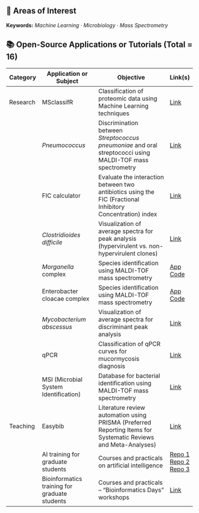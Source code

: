 ## 🌟 Areas of Interest
**Keywords:** *Machine Learning · Microbiology · Mass Spectrometry*

## 📚 Open-Source Applications or Tutorials (Total = 16)

| Category   | Application or Subject                        | Objective                                                                                             | Link(s)                                                                 |
|------------|-----------------------------------------------|--------------------------------------------------------------------------------------------------------|-------------------------------------------------------------------------|
| Research   | MSclassifR                                     | Classification of proteomic data using Machine Learning techniques                                    | [Link](https://github.com/agodmer/MSclassifR_examples)                           |
|            | *Pneumococcus*                                   | Discrimination between *Streptococcus pneumoniae* and oral streptococci using MALDI-TOF mass spectrometry | [Link](https://bigbiomed.shinyapps.io/MSclassifR-pneumo/)             |
|            | FIC calculator                                 | Evaluate the interaction between two antibiotics using the FIC (Fractional Inhibitory Concentration) index | [Link](https://bigbiomed.shinyapps.io/fic_calculator/)                |
|            | *Clostridioides difficile*                     | Visualization of average spectra for peak analysis (hypervirulent vs. non-hypervirulent clones)       | [Link](https://github.com/agodmer/Clostri)                             |
|            | *Morganella* complex                             | Species identification using MALDI-TOF mass spectrometry                                              | [App](https://bigbiomed.shinyapps.io/MorgaMSclassifR/) <br> [Code](https://github.com/agodmer/Morganella) |
|            | Enterobacter cloacae complex                   | Species identification using MALDI-TOF mass spectrometry                                              | [App](https://bigbiomed.shinyapps.io/Ecc_shiny_app_v1/) <br> [Code](https://github.com/agodmer/ECC)         |
|            | *Mycobacterium abscessus*                      | Visualization of average spectra for discriminant peak analysis                                       | [Link](https://github.com/agodmer/MABSc)                               |
|            | qPCR                                            | Classification of qPCR curves for mucormycosis diagnosis                                               | [Link](https://bigbiomed.shinyapps.io/qPCRv3Mucor_shiny/)             |
|            | MSI (Microbial System Identification)         | Database for bacterial identification using MALDI-TOF mass spectrometry                               | [Link](https://msi.happy-dev.fr/)                                      |
| Teaching   | Easybib                                         | Literature review automation using PRISMA (Preferred Reporting Items for Systematic Reviews and Meta-Analyses) | [Link](https://github.com/agodmer/Prisma_Method)                      |
|            | AI training for graduate students              | Courses and practicals on artificial intelligence                                                      | [Repo 1](https://github.com/agodmer/Formation_IA) <br> [Repo 2](https://github.com/agodmer/UE-Medecine-IA-Omics) <br> [Repo 3](https://github.com/agodmer/UE_ED_Rformation) |
|            | Bioinformatics training for graduate students | Courses and practicals – “Bioinformatics Days” workshops                                               | [Link](https://github.com/agodmer/StatistiquesR_ReJMICJournee2)        |
